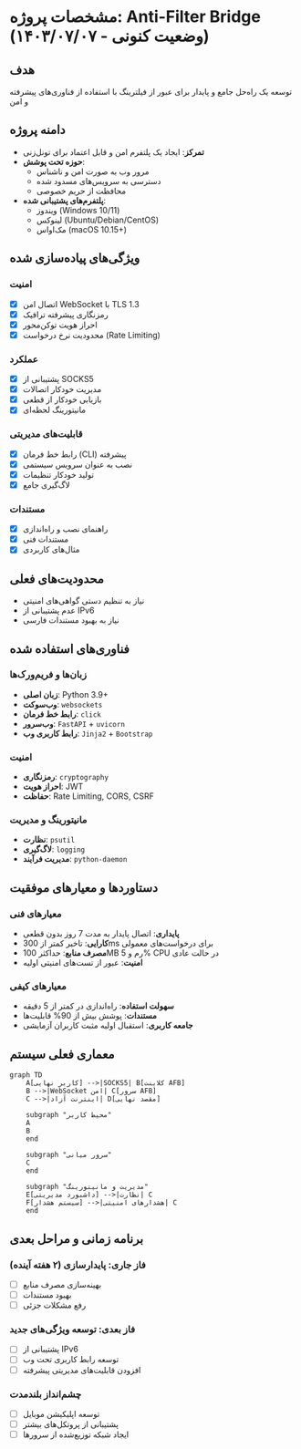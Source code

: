 # مشخصات پروژه: Anti-Filter Bridge (وضعیت کنونی - ۱۴۰۳/۰۷/۰۷)

## هدف
توسعه یک راه‌حل جامع و پایدار برای عبور از فیلترینگ با استفاده از فناوری‌های پیشرفته و امن

## دامنه پروژه
- **تمرکز**: ایجاد یک پلتفرم امن و قابل اعتماد برای تونل‌زنی
- **حوزه تحت پوشش**:
  - مرور وب به صورت امن و ناشناس
  - دسترسی به سرویس‌های مسدود شده
  - محافظت از حریم خصوصی
- **پلتفرم‌های پشتیبانی شده**:
  - ویندوز (Windows 10/11)
  - لینوکس (Ubuntu/Debian/CentOS)
  - مک‌اواس (macOS 10.15+)

## ویژگی‌های پیاده‌سازی شده

### امنیت
- [x] اتصال امن WebSocket با TLS 1.3
- [x] رمزنگاری پیشرفته ترافیک
- [x] احراز هویت توکن‌محور
- [x] محدودیت نرخ درخواست (Rate Limiting)

### عملکرد
- [x] پشتیبانی از SOCKS5
- [x] مدیریت خودکار اتصالات
- [x] بازیابی خودکار از قطعی
- [x] مانیتورینگ لحظه‌ای

### قابلیت‌های مدیریتی
- [x] رابط خط فرمان (CLI) پیشرفته
- [x] نصب به عنوان سرویس سیستمی
- [x] تولید خودکار تنظیمات
- [x] لاگ‌گیری جامع

### مستندات
- [x] راهنمای نصب و راه‌اندازی
- [x] مستندات فنی
- [x] مثال‌های کاربردی

## محدودیت‌های فعلی
- نیاز به تنظیم دستی گواهی‌های امنیتی
- عدم پشتیبانی از IPv6
- نیاز به بهبود مستندات فارسی

## فناوری‌های استفاده شده

### زبان‌ها و فریم‌ورک‌ها
- **زبان اصلی**: Python 3.9+
- **وب‌سوکت**: `websockets`
- **رابط خط فرمان**: `click`
- **وب‌سرور**: `FastAPI` + `uvicorn`
- **رابط کاربری وب**: `Jinja2` + `Bootstrap`

### امنیت
- **رمزنگاری**: `cryptography`
- **احراز هویت**: JWT
- **حفاظت**: Rate Limiting, CORS, CSRF

### مانیتورینگ و مدیریت
- **نظارت**: `psutil`
- **لاگ‌گیری**: `logging`
- **مدیریت فرآیند**: `python-daemon`

## دستاوردها و معیارهای موفقیت

### معیارهای فنی
- **پایداری**: اتصال پایدار به مدت 7 روز بدون قطعی
- **کارایی**: تاخیر کمتر از 300ms برای درخواست‌های معمولی
- **مصرف منابع**: حداکثر 100MB رم و 5% CPU در حالت عادی
- **امنیت**: عبور از تست‌های امنیتی اولیه

### معیارهای کیفی
- **سهولت استفاده**: راه‌اندازی در کمتر از 5 دقیقه
- **مستندات**: پوشش بیش از 90% قابلیت‌ها
- **جامعه کاربری**: استقبال اولیه مثبت کاربران آزمایشی

## معماری فعلی سیستم

```mermaid
graph TD
    A[کاربر نهایی] -->|SOCKS5| B[کلاینت AFB]
    B -->|WebSocket امن| C[سرور AFB]
    C -->|اینترنت آزاد| D[مقصد نهایی]
    
    subgraph "محیط کاربر"
    A
    B
    end
    
    subgraph "سرور میانی"
    C
    end
    
    subgraph "مدیریت و مانیتورینگ"
    E[داشبورد مدیریتی] -->|نظارت| C
    F[سیستم هشدار] -->|هشدارهای امنیتی| C
    end
```

## برنامه زمانی و مراحل بعدی

### فاز جاری: پایدارسازی (۲ هفته آینده)
- [ ] بهینه‌سازی مصرف منابع
- [ ] بهبود مستندات
- [ ] رفع مشکلات جزئی

### فاز بعدی: توسعه ویژگی‌های جدید
- [ ] پشتیبانی از IPv6
- [ ] توسعه رابط کاربری تحت وب
- [ ] افزودن قابلیت‌های مدیریتی پیشرفته

### چشم‌انداز بلندمدت
- [ ] توسعه اپلیکیشن موبایل
- [ ] پشتیبانی از پروتکل‌های بیشتر
- [ ] ایجاد شبکه توزیع‌شده از سرورها

